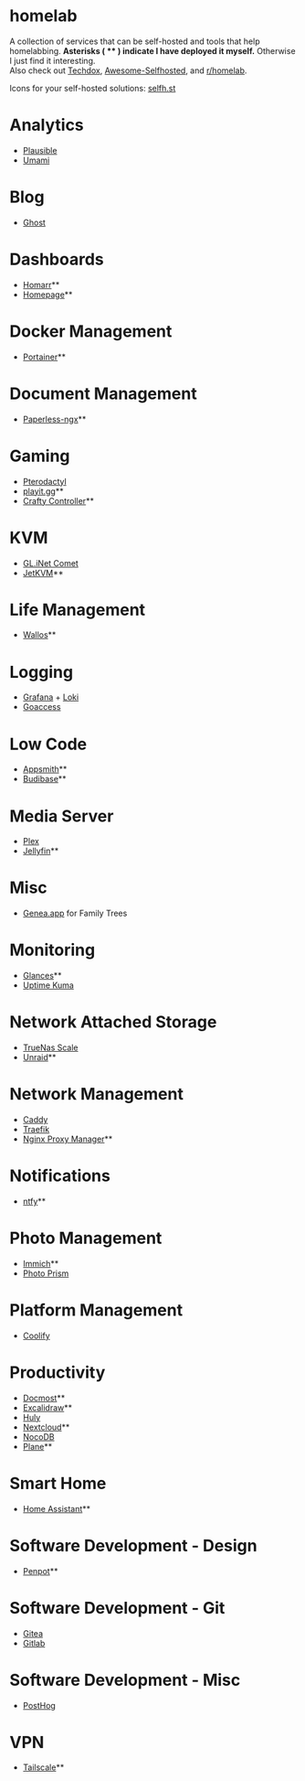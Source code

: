 # homelab
A collection of services that can be self-hosted and tools that help homelabbing.
**Asterisks ( ** ) indicate I have deployed it myself.** Otherwise I just find it interesting.  
Also check out [Techdox](https://docs.techdox.nz/), [Awesome-Selfhosted](https://awesome-selfhosted.net/), and [r/homelab](https://www.reddit.com/r/homelab/).

Icons for your self-hosted solutions: [selfh.st](https://selfh.st/icons/)
# Analytics
- [Plausible](https://plausible.io/)
- [Umami](https://umami.is/)

# Blog
- [Ghost](https://ghost.org/)

# Dashboards
- [Homarr](https://homarr.dev/)**
- [Homepage](https://gethomepage.dev/)**

# Docker Management
- [Portainer](https://www.portainer.io/)**

# Document Management
- [Paperless-ngx](https://docs.paperless-ngx.com/)**

# Gaming
- [Pterodactyl](https://pterodactyl.io/)
- [playit.gg](https://playit.gg/)**
- [Crafty Controller](https://craftycontrol.com/)**

# KVM
- [GL.iNet Comet](https://www.gl-inet.com/products/gl-rm1/)
- [JetKVM](https://jetkvm.com/)**

# Life Management
- [Wallos](https://www.wallosapp.com/)**

# Logging
- [Grafana](https://grafana.com/grafana/) + [Loki](https://grafana.com/oss/loki/)
- [Goaccess](https://goaccess.io/)

# Low Code 
- [Appsmith](https://www.appsmith.com/)**
- [Budibase](https://budibase.com/)**

# Media Server
- [Plex](https://www.plex.tv/)
- [Jellyfin](https://jellyfin.org/)**

# Misc
- [Genea.app](https://www.genea.app/) for Family Trees

# Monitoring
- [Glances](https://github.com/nicolargo/glances)**
- [Uptime Kuma](https://uptime.kuma.pet/)

# Network Attached Storage
- [TrueNas Scale](https://www.truenas.com/truenas-scale/)
- [Unraid](https://unraid.net/)**

# Network Management
- [Caddy](https://caddyserver.com/)
- [Traefik](https://traefik.io/traefik/)
- [Nginx Proxy Manager](https://nginxproxymanager.com/)**

# Notifications
- [ntfy](https://ntfy.sh/)**

# Photo Management
- [Immich](https://immich.app/)**
- [Photo Prism](https://www.photoprism.app/)

# Platform Management
- [Coolify](https://coolify.io/)

# Productivity 
- [Docmost](https://docmost.com/)**
- [Excalidraw](https://excalidraw.com/)**
- [Huly](https://huly.io/)
- [Nextcloud](https://nextcloud.com/)**
- [NocoDB](https://www.nocodb.com/)
- [Plane](https://plane.so/)**

# Smart Home
- [Home Assistant](https://www.home-assistant.io/)**

# Software Development - Design
- [Penpot](https://penpot.app/)**

# Software Development - Git
- [Gitea](https://about.gitea.com/products/gitea/)
- [Gitlab](https://about.gitlab.com/)

# Software Development - Misc
- [PostHog](https://posthog.com/)

# VPN
- [Tailscale](https://tailscale.com/)**
